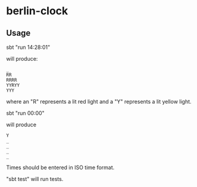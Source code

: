 # berlin-clock


## Usage

sbt "run 14:28:01"

will produce:

```
_
RR
RRRR
YYRYY
YYY
```

where an "R" represents a lit red light and a "Y" represents a lit yellow light.

sbt "run 00:00"

will produce

```
Y
_
_
_
_
```

Times should be entered in ISO time format.

"sbt test" will run tests.
